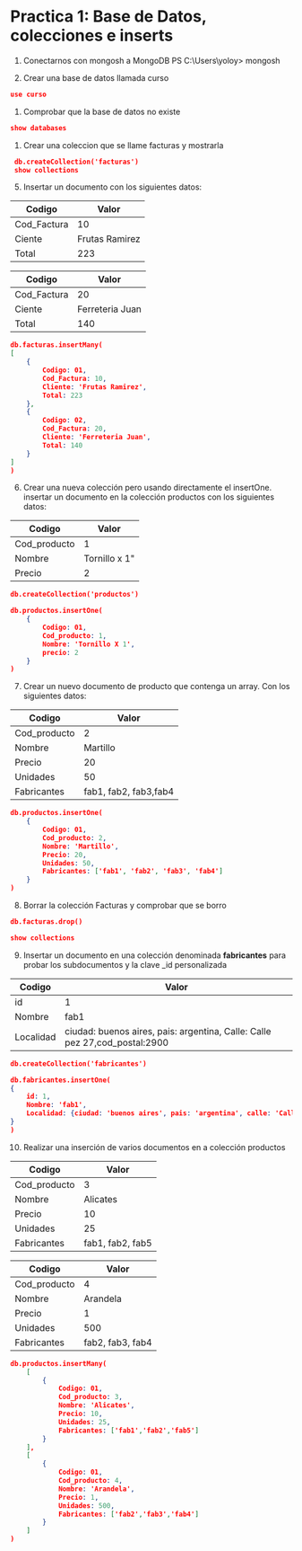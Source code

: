 # Practica 1: Base de Datos, colecciones e inserts

1. Conectarnos con mongosh a MongoDB
PS C:\Users\yoloy> mongosh

1. Crear una base de datos llamada curso
````json
use curso
````
1. Comprobar que la base de datos no existe
```json
show databases
```
1. Crear una coleccion que se llame facturas y mostrarla
``` json
 db.createCollection('facturas')
 show collections
```

5. Insertar un documento con los siguientes datos:

| Codigo   | Valor   |
|-------------|-------------|
| Cod_Factura | 10 |
| Ciente | Frutas Ramirez |
| Total | 223 |

| Codigo   | Valor   |
|-------------|-------------|
| Cod_Factura | 20 |
| Ciente | Ferreteria Juan |
| Total | 140 |

```json
db.facturas.insertMany(
[
    {
        Codigo: 01,
        Cod_Factura: 10,
        Cliente: 'Frutas Ramirez',
        Total: 223
    },
    {
        Codigo: 02,
        Cod_Factura: 20,
        Cliente: 'Ferreteria Juan',
        Total: 140
    }
]
)
```


6. Crear una nueva colección pero usando directamente el insertOne.
   insertar un documento en la colección productos con los siguientes datos:

| Codigo   | Valor   |
|-------------|-------------|
| Cod_producto | 1 |
| Nombre | Tornillo x 1" |
| Precio | 2 |

```json
db.createCollection('productos')

db.productos.insertOne(
    {
        Codigo: 01,
        Cod_producto: 1,
        Nombre: 'Tornillo X 1',
        precio: 2
    }
)
```


7. Crear un nuevo documento de producto que contenga un array. Con los siguientes datos:

| Codigo   | Valor   |
|-------------|-------------|
| Cod_producto | 2 |
| Nombre | Martillo |
| Precio | 20 |
| Unidades | 50 |
| Fabricantes | fab1, fab2, fab3,fab4 |

```json
db.productos.insertOne(
    {
        Codigo: 01,
        Cod_producto: 2,
        Nombre: 'Martillo',
        Precio: 20,
        Unidades: 50,
        Fabricantes: ['fab1', 'fab2', 'fab3', 'fab4']
    }
)
```


8. Borrar la colección Facturas y comprobar que se borro
```json
db.facturas.drop()

show collections
 ```


9. Insertar un documento en una colección denominada **fabricantes**
   para probar los subdocumentos y la clave _id personalizada

| Codigo   | Valor   |
|-------------|-------------|
| id | 1 |
| Nombre | fab1 |
| Localidad | ciudad: buenos aires, pais: argentina, Calle: Calle pez 27,cod_postal:2900 |

```json
db.createCollection('fabricantes')

db.fabricantes.insertOne(
{
    id: 1,
    Nombre: 'fab1',
    Localidad: {ciudad: 'buenos aires', pais: 'argentina', calle: 'Calle pez 27', cod_postal: 2900}
}
)
````

10. Realizar una inserción de varios documentos en a colección
    productos

| Codigo   | Valor   |
|-------------|-------------|
| Cod_producto | 3 |
| Nombre | Alicates |
| Precio | 10 |
| Unidades | 25 |
| Fabricantes | fab1, fab2, fab5 |

| Codigo   | Valor   |
|-------------|-------------|
| Cod_producto | 4 |
| Nombre | Arandela |
| Precio | 1 |
| Unidades | 500 |
| Fabricantes | fab2, fab3, fab4 |

```json
db.productos.insertMany(
    [
        {
            Codigo: 01,
            Cod_producto: 3,
            Nombre: 'Alicates',
            Precio: 10,
            Unidades: 25,
            Fabricantes: ['fab1','fab2','fab5']
        }
    ],
    [
        {
            Codigo: 01,
            Cod_producto: 4,
            Nombre: 'Arandela',
            Precio: 1,
            Unidades: 500,
            Fabricantes: ['fab2','fab3','fab4']
        }
    ]
)
```